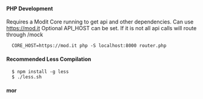 #### PHP Development
Requires a Modit Core running to get api and other dependencies. Can use https://mod.it
Optional API_HOST can be set. If it is not all api calls will route through /mock
```
  CORE_HOST=https://mod.it php -S localhost:8000 router.php
```
#### Recommended Less Compilation

```
  $ npm install -g less
  $ ./less.sh
```

#### mor
